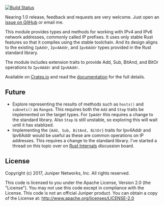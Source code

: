 [![Build Status](https://travis-ci.org/krisprice/ipnet.svg?branch=master)](https://travis-ci.org/krisprice/ipnet)

Nearing 1.0 release, feedback and requests are very welcome. Just open an [issue on GitHub](https://github.com/krisprice/ipnet/issues) or email me.

This module provides types and methods for working with IPv4 and IPv6 network addresses, commonly called IP prefixes. It uses only stable Rust features so that it compiles using the stable toolchain. And its design aligns to the existing `IpAddr`, `Ipv4Addr`, and `Ipv6Addr` types provided in the Rust standard library.

The module includes extension traits to provide Add, Sub, BitAnd, and BitOr operations to `Ipv4Addr` and `Ipv6Addr`.

Available on [Crates.io] and read the [documentation] for the full details.

[Crates.io]: https://crates.io/crates/ipnet
[documentation]: https://docs.rs/ipnet/

## Future

* Explore representing the results of methods such as `hosts()` and `subnets()` as `Range`s. This requires both the `Add` and `Step` traits be implemented on the target types. For `IpAddr` this requires a change to the standard library. Also `Step` is still unstable, so exploring this will wait until it has stablized.
* Implementing the `{Add, Sub, BitAnd, BitOr}` traits for Ipv4Addr and Ipv6Addr would be useful as these are common operations on IP addresses. This requires a change to the standard library. I've started a thread on this topic over on [Rust Internals](https://internals.rust-lang.org/t/pre-rfc-implementing-add-sub-bitand-bitor-for-ipaddr-ipv4addr-ipv6addr/) discussion board.

## License

Copyright (c) 2017, Juniper Networks, Inc. All rights reserved.

This code is licensed to you under the Apache License, Version 2.0 (the "License"). You may not use this code except in compliance with the License. This code is not an official Juniper product. You can obtain a copy of the License at: http://www.apache.org/licenses/LICENSE-2.0
